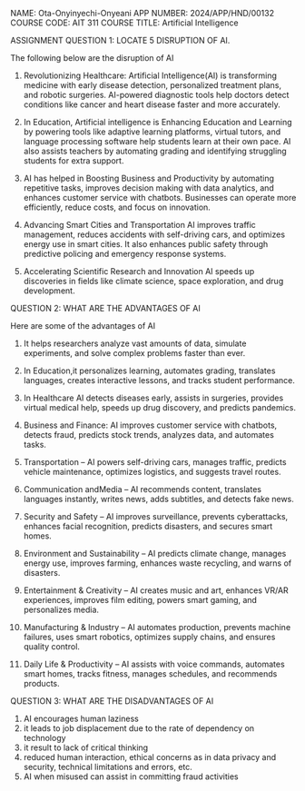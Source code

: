 NAME: Ota-Onyinyechi-Onyeani
APP NUMBER: 2024/APP/HND/00132
COURSE CODE: AIT 311 
COURSE TITLE: Artificial Intelligence

ASSIGNMENT QUESTION 1: LOCATE 5 DISRUPTION OF AI.

The following below are the disruption of AI
1. Revolutionizing Healthcare:
Artificial Intelligence(AI) is transforming medicine with early disease detection, personalized treatment plans, and robotic surgeries. AI-powered diagnostic tools help doctors detect conditions like cancer and heart disease faster and more accurately.

2. In Education, Artificial intelligence is Enhancing Education and Learning by powering tools like adaptive learning platforms, virtual tutors, and language processing software help students learn at their own pace. AI also assists teachers by automating grading and identifying struggling students for extra support.

3. AI has helped in Boosting Business and Productivity by  automating repetitive tasks, improves decision making with data analytics, and enhances customer service with chatbots. Businesses can operate more efficiently, reduce costs, and focus on innovation.

4. Advancing Smart Cities and Transportation
AI improves traffic management, reduces accidents with self-driving cars, and optimizes energy use in smart cities. It also enhances public safety through predictive policing and emergency response systems.

5. Accelerating Scientific Research and  Innovation
AI speeds up discoveries in fields like climate science, space exploration, and drug development.

QUESTION 2: WHAT ARE THE ADVANTAGES OF AI 

Here are some of the advantages of AI
1. It helps researchers analyze vast amounts of data, simulate experiments, and solve complex problems faster than ever.

 2. In Education,it personalizes learning, automates grading, translates languages, creates interactive lessons, and tracks student performance.

3. In Healthcare AI detects diseases early, assists in surgeries, provides virtual medical help, speeds up drug discovery, and predicts pandemics.

4. Business and Finance: AI improves customer service with chatbots, detects fraud, predicts stock trends, analyzes data, and automates tasks.

5. Transportation – AI powers self-driving cars, manages traffic, predicts vehicle maintenance, optimizes logistics, and suggests travel routes.

6. Communication andMedia – AI recommends content, translates languages instantly, writes news, adds subtitles, and detects fake news.

7. Security and Safety – AI improves surveillance, prevents cyberattacks, enhances facial recognition, predicts disasters, and secures smart homes.

8. Environment and Sustainability – AI predicts climate change, manages energy use, improves farming, enhances waste recycling, and warns of disasters.

9. Entertainment & Creativity – AI creates music and art, enhances VR/AR experiences, improves film editing, powers smart gaming, and personalizes media.

10. Manufacturing & Industry – AI automates production, prevents machine failures, uses smart robotics, optimizes supply chains, and ensures quality control.

11. Daily Life & Productivity – AI assists with voice commands, automates smart homes, tracks fitness, manages schedules, and recommends products.

QUESTION 3: WHAT ARE THE DISADVANTAGES OF AI

1. AI encourages human laziness
2. it leads to job displacement due
to the rate of dependency on technology 
3. it result to lack of critical thinking
4. reduced human interaction, ethical concerns as in data privacy and security, technical limitations and errors, etc.
5. AI when misused can assist in committing fraud activities 
